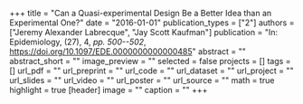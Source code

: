 +++
title = "Can a Quasi-experimental Design Be a Better Idea than an Experimental One?"
date = "2016-01-01"
publication_types = ["2"]
authors = ["Jeremy Alexander Labrecque", "Jay Scott Kaufman"]
publication = "In: Epidemiology, (27), 4, _pp. 500--502_, https://doi.org/10.1097/EDE.0000000000000485"
abstract = ""
abstract_short = ""
image_preview = ""
selected = false
projects = []
tags = []
url_pdf = ""
url_preprint = ""
url_code = ""
url_dataset = ""
url_project = ""
url_slides = ""
url_video = ""
url_poster = ""
url_source = ""
math = true
highlight = true
[header]
image = ""
caption = ""
+++
